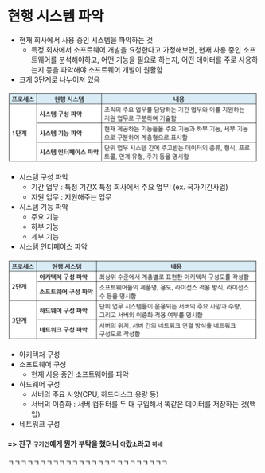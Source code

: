# 현행 시스템 파악

* 현재 회사에서 사용 중인 시스템을 파악하는 것
  * 특정 회사에서 소프트웨어 개발을 요청한다고 가정해보면, 현재 사용 중인 소프트웨어를 분석해야하고, 어떤 기능을 필요로 하는지, 어떤 데이터를 주로 사용하는지 등을 파악해야 소프트웨어 개발이 원활함
* 크게 3단계로 나누어져 있음

![image-20220627014629246](04_현행시스템파악.assets/image-20220627014629246.png)

* 시스템 구성 파악
  * 기간 업무 : 특정 기간X 특정 회사에서 주요 업무! (ex. 국가기간사업)
  * 지원 업무 : 지원해주는 업무
* 시스템 기능 파악
  * 주요 기능
  * 하부 기능
  * 세부 기능
* 시스템 인터페이스 파악

![image-20220627015021640](04_현행시스템파악.assets/image-20220627015021640.png)

* 아키텍처 구성
* 소프트웨어 구성
  * 현재 사용 중인 소프트웨어를 파악
* 하드웨어 구성
  * 서버의 주요 사양(CPU, 하드디스크 용량 등)
  * 서버의 이중화 : 서버 컴퓨터를 두 대 구입해서 똑같은 데이터를 저장하는 것(백업)
* 네트워크 구성

#### => 친구 `구기인`에게 뭔가 부탁을 했더니 `아`랐`소`라고 `하네`

ㅋㅋㅋㅋㅋㅋㅋㅋㅋㅋㅋㅋㅋㅋㅋㅋㅋㅋㅋㅋㅋㅋㅋㅋㅋ